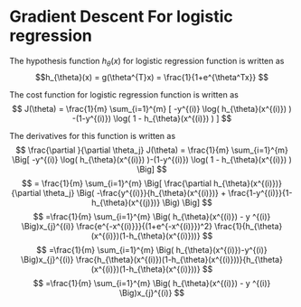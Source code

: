 # Gradient Descent For logistic regression
The hypothesis function $h_{\theta}(x)$ for logistic regression function is written as  
$$h_{\theta}(x) = g(\theta^{T}x) = \frac{1}{1+e^{\theta^Tx}} $$

The cost function for logistic regression function is written as  
$$
   J(\theta) = \frac{1}{m} \sum_{i=1}^{m} 
   [
       -y^{(i)} \log( h_{\theta}(x^{(i)}) ) 
       -(1-y^{(i)}) \log( 1 - h_{\theta}(x^{(i)}) ) 
   ]
$$

The derivatives for this function is written as
$$
\frac{\partial }{\partial \theta_j} J(\theta) = \frac{1}{m} \sum_{i=1}^{m} 
\Big[
-y^{(i)} \log( h_{\theta}(x^{(i)}) )-(1-y^{(i)}) \log( 1 - h_{\theta}(x^{(i)}) )
\Big]
$$
$$
= \frac{1}{m} \sum_{i=1}^{m} 
\Big[
 \frac{\partial h_{\theta}(x^{(i)})}{\partial \theta_j}
 \Big(
  -\frac{y^{(i)}}{h_{\theta}(x^{(i)})} + \frac{1-y^{(i)}}{1-h_{\theta}(x^{(j)})}
 \Big)
\Big]
$$
$$
=\frac{1}{m} \sum_{i=1}^{m} 
\Big( 
 h_{\theta}(x^{(i)}) - y ^{(i)} 
\Big)x_{j}^{(i)}
\frac{e^{-x^{(i)}}}{(1+e^{-x^{(i)}})^2}
\frac{1}{h_{\theta}(x^{(i)})(1-h_{\theta}(x^{(i)}))}
$$
$$
=\frac{1}{m} \sum_{i=1}^{m}
 \Big(
   h_{\theta}(x^{(i)})-y^{(i)}
 \Big)x_{j}^{(i)}
 \frac{h_{\theta}(x^{(i)})(1-h_{\theta}(x^{(i)}))}{h_{\theta}(x^{(i)})(1-h_{\theta}(x^{(i)}))}
$$
$$
=\frac{1}{m} \sum_{i=1}^{m} 
 \Big( h_{\theta}(x^{(i)}) - y ^{(i)} \Big)x_{j}^{(i)}
$$





